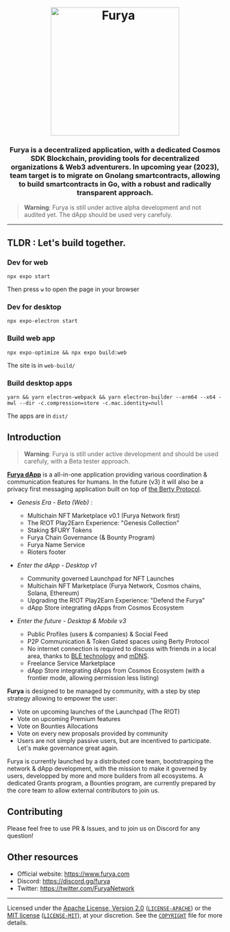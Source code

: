 
<h1 align="center">
  <img src="https://i.postimg.cc/C1zJ8fmM/Twitter-Original-Header-Dots-curvemode.png" alt="Furya" title="Furya" height="300px" />
</h1>

<h3 align="center"> Furya is a decentralized application, with a dedicated Cosmos SDK Blockchain, providing tools for decentralized organizations & Web3 adventurers. In upcoming year (2023), team target is to migrate on Gnolang smartcontracts, allowing to build smartcontracts in Go, with a robust and radically transparent approach. </h3>

> **Warning**: Furya is still under active alpha development and not audited yet. The dApp should be used very carefuly.

---

## TLDR : Let's build together.

### Dev for web

```
npx expo start
```

Then press `w` to open the page in your browser

### Dev for desktop

```
npx expo-electron start
```

### Build web app

```
npx expo-optimize && npx expo build:web
```

The site is in `web-build/`

### Build desktop apps

```
yarn && yarn electron-webpack && yarn electron-builder --arm64 --x64 -mwl --dir -c.compression=store -c.mac.identity=null
```

The apps are in `dist/`

## Introduction

> **Warning**: Furya is still under active development and should be used carefuly, with a Beta tester approach.

**[Furya dApp](https://www.furya.com/)** is a all-in-one application providing various coordination & communication features for humans. 
In the future (v3) it will also be a privacy first messaging application built on top of [the Berty Protocol](https://berty.tech/docs/protocol/).

- *Genesis Era - Beta (Web)* :
    - Multichain NFT Marketplace v0.1 (Furya Network first)
    - The R!OT Play2Earn Experience: "Genesis Collection"
    - Staking $FURY Tokens 
    - Furya Chain Governance (& Bounty Program)
    - Furya Name Service
    - Rioters footer

- *Enter the dApp - Desktop v1*
    - Community governed Launchpad for NFT Launches
    - Multichain NFT Marketplace (Furya Network, Cosmos chains, Solana, Ethereum)
    - Upgrading the R!OT Play2Earn Experience: "Defend the Furya"
    - dApp Store integrating dApps from Cosmos Ecosystem

- *Enter the future - Desktop & Mobile v3*
    - Public Profiles (users & companies) & Social Feed
    - P2P Communication & Token Gated spaces using Berty Protocol
    - No internet connection is required to discuss with friends in a local area, thanks to [BLE technology](https://en.wikipedia.org/wiki/Bluetooth_Low_Energy) and [mDNS](https://en.wikipedia.org/wiki/Multicast_DNS).
    - Freelance Service Marketplace
    - dApp Store integrating dApps from Cosmos Ecosystem (with a frontier mode, allowing permission less listing)



**Furya** is designed to be managed by community, with a step by step strategy allowing to empower the user:

- Vote on upcoming launches of the Launchpad (The R!OT)
- Vote on upcoming Premium features
- Vote on Bounties Allocations
- Vote on every new proposals provided by community 
- Users are not simply passive users, but are incentived to participate. Let's make governance great again.

Furya is currently launched by a distributed core team, bootstrapping the network & dApp development, with the mission to make it governed by users, developped by more and more builders from all ecosystems. 
A dedicated Grants program, a Bounties program, are currently prepared by the core team to allow external contributors to join us.


## Contributing

Please feel free to use PR & Issues, and to join us on Discord for any question!

## Other resources

- Official website: https://www.furya.com
- Discord: https://discord.gg/furya
- Twitter: https://twitter.com/FuryaNetwork

___

Licensed under the [Apache License, Version 2.0](https://www.apache.org/licenses/LICENSE-2.0) ([`LICENSE-APACHE`](LICENSE-APACHE)) or the [MIT license](https://opensource.org/licenses/MIT) ([`LICENSE-MIT`](LICENSE-MIT)), at your discretion. See the [`COPYRIGHT`](COPYRIGHT) file for more details.

